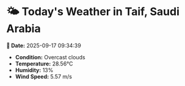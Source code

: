 # 🌤️ Today's Weather in Taif, Saudi Arabia

**📅 Date:** 2025-09-17 09:34:39

- **Condition:** Overcast clouds
- **Temperature:** 28.56°C
- **Humidity:** 13%
- **Wind Speed:** 5.57 m/s
